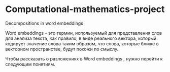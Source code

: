 # Computational-mathematics-project
Decompositions in word embeddings

Word embeddings - это термин, используемый для представления слов для анализа текста, как правило, в виде реального вектора, который кодирует значение слова таким образом, что слова, которые ближе в векторном пространстве, будут похожи по смыслу.

Чтобы рассказать о разложениях в Word embeddings , нужно перейти к следующим понятиям. 
